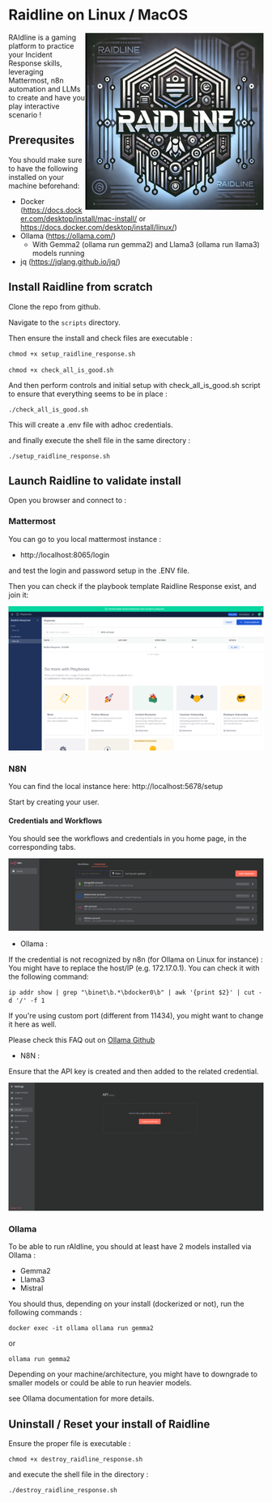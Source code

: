 # Raidline on Linux / MacOS

<img alt="Raidline Logo" align="right" src="img/raidline.png"/> 

RAIdline is a gaming platform to practice your Incident Response skills, leveraging Mattermost, n8n automation and LLMs to create and have you play interactive scenario !

## Prerequsites

You should make sure to have the following installed on your machine beforehand:
* Docker (https://docs.docker.com/desktop/install/mac-install/ or https://docs.docker.com/desktop/install/linux/)
* Ollama (https://ollama.com/)
    * With Gemma2 (ollama run gemma2) and Llama3 (ollama run llama3) models running
* jq (https://jqlang.github.io/jq/)

## Install Raidline from scratch

Clone the repo from github.

Navigate to the `scripts` directory.

Then ensure the install and check files are executable :

```
chmod +x setup_raidline_response.sh

chmod +x check_all_is_good.sh
```

And then perform controls and initial setup with check_all_is_good.sh script to ensure that everything seems to be in place :

```
./check_all_is_good.sh
```

This will create a .env file with adhoc credentials.

and finally execute the shell file in the same directory :

```
./setup_raidline_response.sh
```

## Launch Raidline to validate install

Open you browser and connect to :

### Mattermost
You can go to you local mattermost instance :
* http://localhost:8065/login 

and test the login and password setup in the .ENV file.

Then you can check if the playbook template Raidline Response exist, and join it:

![Playbook](./img/playbook.png)


### N8N 

You can find the local instance here:
http://localhost:5678/setup

Start by creating your user.

#### Credentials and Workflows
You should see the workflows and credentials in you home page, in the corresponding tabs.

![Credentials](./img/setup.png)

* Ollama :

If the credential is not recognized by n8n (for Ollama on Linux for instance) :
You might have to replace the host/IP (e.g. 172.17.0.1).
You can check it with the following command: 
```
ip addr show | grep "\binet\b.*\bdocker0\b" | awk '{print $2}' | cut -d '/' -f 1
```

If you're using custom port (different from 11434), you might want to change it here as well.

Please check this FAQ out on [Ollama Github](https://github.com/ollama/ollama/blob/main/docs/faq.md)

* N8N :

Ensure that the API key is created and then added to the related credential.

![n8n_api](./img/n8n_api_key.png)

### Ollama

To be able to run rAIdline, you should at least have 2 models installed via Ollama :
* Gemma2
* Llama3
* Mistral

You should thus, depending on your install (dockerized or not), run the following commands :
```
docker exec -it ollama ollama run gemma2
```
or 
```
ollama run gemma2
```
Depending on your machine/architecture, you might have to downgrade to smaller models or could be able to run heavier models.

see Ollama documentation for more details.


## Uninstall / Reset your install of Raidline

Ensure the proper file is executable :

```
chmod +x destroy_raidline_response.sh
```

and execute the shell file in the directory :

```
./destroy_raidline_response.sh
```
